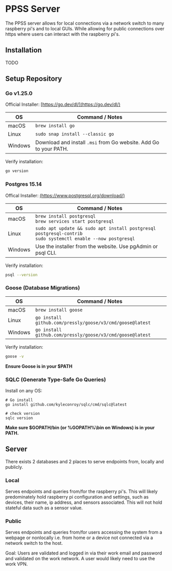 # PPSS Server
The PPSS server allows for local connections via a network switch to many raspberry pi's and to local GUIs. While allowing for public connections over https where users can interact with the raspberry pi's.

## Installation
TODO

## Setup Repository
### Go v1.25.0
Official Installer: [https://go.dev/dl/](https://go.dev/dl/)

| OS      | Command / Notes |
|---------|----------------|
| macOS   | `brew install go` |
| Linux   | `sudo snap install --classic go` |
| Windows | Download and install `.msi` from Go website. Add Go to your PATH. |

Verify installation:

```bash
go version
```

### Postgres 15.14
Offical Installer: [(https://www.postgresql.org/download/)](https://www.postgresql.org/download/)

| OS        | Command / Notes |
|-----------|-----------------|
| macOS     | `brew install postgresql` <br> `brew services start postgresql` |
| Linux     | `sudo apt update && sudo apt install postgresql postgresql-contrib` <br> `sudo systemctl enable --now postgresql` |
| Windows   | Use the installer from the website. Use pgAdmin or psql CLI. |

Verify installation:
```bash
psql --version
```

### Goose (Database Migrations)
| OS        | Command / Notes |
|-----------|-----------------|
| macOS     | `brew install goose` |
| Linux     | `go install github.com/pressly/goose/v3/cmd/goose@latest` |
| Windows   | `go install github.com/pressly/goose/v3/cmd/goose@latest` |

Verify installation:
```bash
goose -v
```

**Ensure Goose is in your $PATH**

### SQLC (Generate Type-Safe Go Queries)
Install on any OS:
```
# Go install
go install github.com/kyleconroy/sqlc/cmd/sqlc@latest

# check version
sqlc version
```

**Make sure $GOPATH/bin (or %GOPATH%\bin on Windows) is in your PATH.**

## Server
There exists 2 databases and 2 places to serve endpoints from, locally and publicly.

### Local
Serves endpoints and queries from/for the raspberry pi's. This will likely predominately hold raspberry pi configuration and settings, such as devices, their name, ip address, and sensors associated. This will not hold stateful data such as a sensor value.

### Public
Serves endpoints and queries from/for users accessing the system from a webpage or nonlocally i.e. from home or a device not connected via a network switch to the host.

Goal: Users are validated and logged in via their work email and password and validated on the work network. A user would likely need to use the work VPN.

